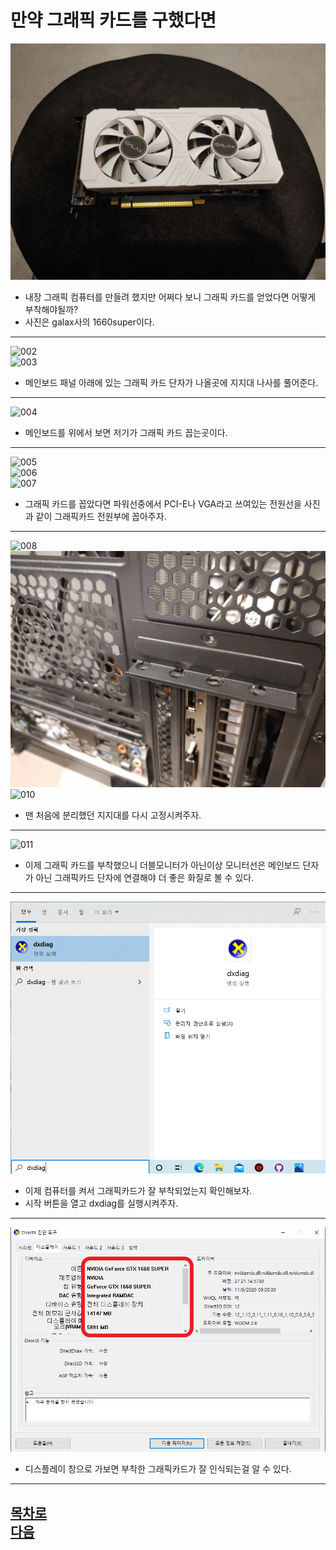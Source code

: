 만약 그래픽 카드를 구했다면 
=======================
![001](https://github.com/isp829/-/blob/main/image/lecture5-G/001.jpg)    
* 내장 그래픽 컴퓨터를 만들려 했지만 어쩌다 보니 그래픽 카드를 얻었다면 어떻게 부착해야될까?  
* 사진은 galax사의 1660super이다. 
------------------------------------------  
![002](https://github.com/isp829/-/blob/main/image/lecture5-G/002.jpg)    
![003](https://github.com/isp829/-/blob/main/image/lecture5-G/003.jpg)      
* 메인보드 패널 아래에 있는 그래픽 카드 단자가 나올곳에 지지대 나사를 풀어준다.  
------------------------------------------  
![004](https://github.com/isp829/-/blob/main/image/lecture5-G/004.jpg)      
* 메인보드를 위에서 보면 저기가 그래픽 카드 꼽는곳이다.  
------------------------------------------  
![005](https://github.com/isp829/-/blob/main/image/lecture5-G/005.jpg)   
![006](https://github.com/isp829/-/blob/main/image/lecture5-G/006.jpg)    
![007](https://github.com/isp829/-/blob/main/image/lecture5-G/007.jpg)      
* 그래픽 카드를 꼽았다면 파워선중에서 PCI-E나 VGA라고 쓰여있는 전원선을 사진과 같이 그래픽카드 전원부에 꼽아주자.  
------------------------------------------  
![008](https://github.com/isp829/-/blob/main/image/lecture5-G/008.jpg)   
![009](https://github.com/isp829/-/blob/main/image/lecture5-G/009.jpg)    
![010](https://github.com/isp829/-/blob/main/image/lecture5-G/010.jpg)      
* 맨 처음에 분리했던 지지대를 다시 고정시켜주자.  
------------------------------------------  
![011](https://github.com/isp829/-/blob/main/image/lecture5-G/011.jpg)      
* 이제 그래픽 카드를 부착했으니 더블모니터가 아닌이상 모니터선은 메인보드 단자가 아닌 그래픽카드 단자에 연결해야 더 좋은 화질로 볼 수 있다.  
------------------------------------  
![012](https://github.com/isp829/-/blob/main/image/lecture5-G/012.PNG)      
* 이제 컴퓨터를 켜서 그래픽카드가 잘 부착되었는지 확인해보자.  
* 시작 버튼을 열고 dxdiag를 실행시켜주자.  
------------------------------------------  
![013](https://github.com/isp829/-/blob/main/image/lecture5-G/013.PNG)      
* 디스플레이 창으로 가보면 부착한 그래픽카드가 잘 인식되는걸 알 수 있다.     
------------------------------------------  
[목차로](https://github.com/isp829/-/blob/master/README.md)  
[다음](https://github.com/isp829/-/blob/master/lecture/lecture6.md)  
-----------------------------
    
